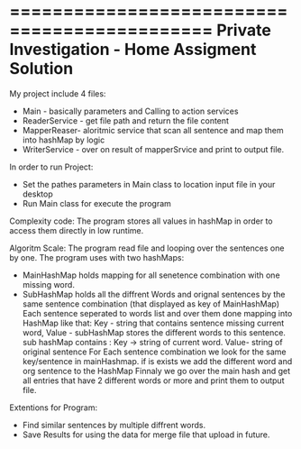 =============================================
Private Investigation - Home Assigment Solution
=============================================

My project include 4 files:
  * Main - basically parameters and Calling to action services
  * ReaderService - get file path and return the file content
  * MapperReaser- aloritmic service that scan all sentence and map them into hashMap by logic
  * WriterService - over on result of mapperSrvice and print to output file.

In order to run Project:
  * Set the pathes parameters in Main class to location input file in your desktop
  * Run Main class for execute the program

Complexity code:
The program stores all values in hashMap in order to access them directly in low runtime.

Algoritm Scale:
The program read file and looping over the sentences one by one.
The program uses with two hashMaps:
  * MainHashMap holds mapping for all senetence combination with one missing word.
  * SubHashMap holds all the diffrent Words and orignal sentences by the same sentence combination (that displayed as key of MainHashMap)
Each sentence seperated to words list and over them done mapping into HashMap like that:
		Key - string that contains sentence missing current word,
		Value - subHashMap stores the different words to this sentence.
				sub hashMap contains : 
				Key ->  string of current word.
				Value- string of original sentence
For Each sentence combination we look for the same key/sentence in mainHashmap. if is exists we add the different word and org sentence to the HashMap 
Finnaly we go over the main hash and get all entries that have 2 different words or more and print them to output file.

Extentions for Program:
  * Find similar sentences by multiple diffrent words.
  * Save Results for using the data for merge file that upload in future.

